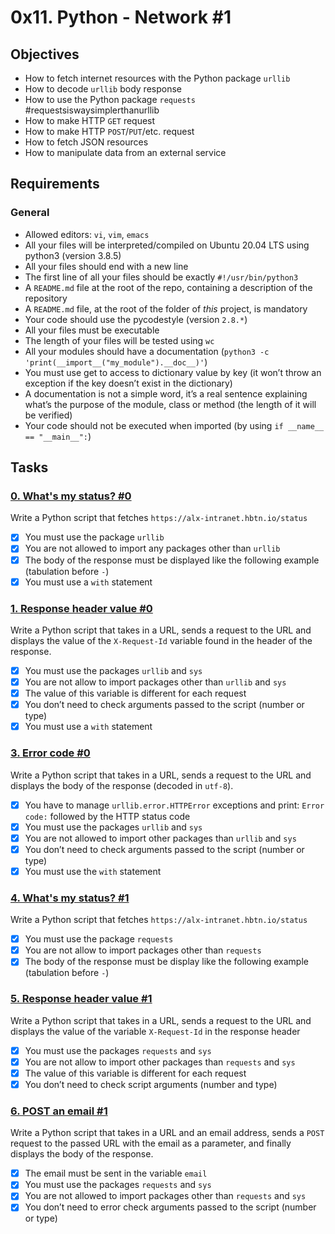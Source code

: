 # 0x11. Python - Network #1


## Objectives
- How to fetch internet resources with the Python package `urllib`
- How to decode `urllib` body response
- How to use the Python package `requests` #requestsiswaysimplerthanurllib
- How to make HTTP `GET` request
- How to make HTTP `POST`/`PUT`/etc. request
- How to fetch JSON resources
- How to manipulate data from an external service

## Requirements
### General
- Allowed editors: `vi`, `vim`, `emacs`
- All your files will be interpreted/compiled on Ubuntu 20.04 LTS using python3 (version 3.8.5)
- All your files should end with a new line
- The first line of all your files should be exactly `#!/usr/bin/python3`
- A `README.md` file at the root of the repo, containing a description of the repository
- A `README.md` file, at the root of the folder of *this* project, is mandatory
- Your code should use the pycodestyle (version `2.8.*`)
- All your files must be executable
- The length of your files will be tested using `wc`
- All your modules should have a documentation (`python3 -c 'print(__import__("my_module").__doc__)'`)
- You must use get to access to dictionary value by key (it won’t throw an exception if the key doesn’t exist in the dictionary)
- A documentation is not a simple word, it’s a real sentence explaining what’s the purpose of the module, class or method (the length of it will be verified)
- Your code should not be executed when imported (by using `if __name__ == "__main__":`)


## Tasks

### [0. What's my status? #0](./0-hbtn_status.py)
Write a Python script that fetches `https://alx-intranet.hbtn.io/status`

- [x] You must use the package `urllib`
- [x] You are not allowed to import any packages other than `urllib`
- [x] The body of the response must be displayed like the following example (tabulation before `-`)
- [x] You must use a `with` statement

### [1. Response header value #0](./1-hbtn_header.py)
Write a Python script that takes in a URL, sends a request to the URL and displays the value of the `X-Request-Id` variable found in the header of the response.

- [x] You must use the packages `urllib` and `sys`
- [x] You are not allow to import packages other than `urllib` and `sys`
- [x] The value of this variable is different for each request
- [x] You don’t need to check arguments passed to the script (number or type)
- [x] You must use a `with` statement

### [3. Error code #0](./3-error_code.py)
Write a Python script that takes in a URL, sends a request to the URL and displays the body of the response (decoded in `utf-8`).

- [x] You have to manage `urllib.error.HTTPError` exceptions and print: `Error code:` followed by the HTTP status code
- [x] You must use the packages `urllib` and `sys`
- [x] You are not allowed to import other packages than `urllib` and `sys`
- [x] You don’t need to check arguments passed to the script (number or type)
- [x] You must use the `with` statement

### [4. What's my status? #1](./4-hbtn_status.py)
Write a Python script that fetches `https://alx-intranet.hbtn.io/status`

- [x] You must use the package `requests`
- [x] You are not allow to import packages other than `requests`
- [x] The body of the response must be display like the following example (tabulation before `-`)

### [5. Response header value #1](./5-hbtn_header.py)
Write a Python script that takes in a URL, sends a request to the URL and displays the value of the variable `X-Request-Id` in the response header

- [x] You must use the packages `requests` and `sys`
- [x] You are not allow to import other packages than `requests` and `sys`
- [x] The value of this variable is different for each request
- [x] You don’t need to check script arguments (number and type)

### [6. POST an email #1](./6-post_email.py)
Write a Python script that takes in a URL and an email address, sends a `POST` request to the passed URL with the email as a parameter, and finally displays the body of the response.

- [x] The email must be sent in the variable `email`
- [x] You must use the packages `requests` and `sys`
- [x] You are not allowed to import packages other than `requests` and `sys`
- [x] You don’t need to error check arguments passed to the script (number or type)